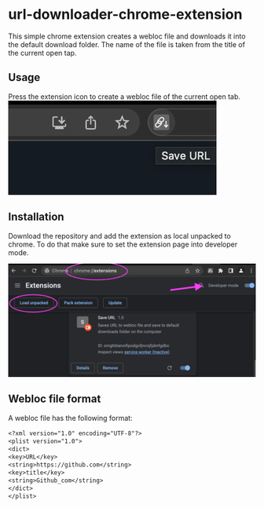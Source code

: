 # url-downloader-chrome-extension

This simple chrome extension creates a webloc file and downloads it into the default download folder. 
The name of the file is taken from the title of the current open tap. 

## Usage
Press the extension icon to create a webloc file of the current open tab.
![Screenshot_Chrome_Extension_Url_Downloader](documentation/Screenshot_Chrome_Extension_Url_Downloader.png)

## Installation
Download the repository and add the extension as local unpacked to chrome. 
To do that make sure to set the extension page into developer mode.

![Screenshot_Chrome_Extension_Url_Downloader_Installation](documentation/Screenshot_Chrome_Extension_Url_Downloader_Installation.png)



## Webloc file format

A webloc file has the following format:

```
<?xml version="1.0" encoding="UTF-8"?>
<plist version="1.0">
<dict>
<key>URL</key>
<string>https://github.com</string>
<key>title</key>
<string>Github_com</string>
</dict>
</plist>

```
